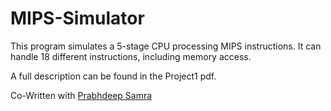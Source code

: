 # MIPS-Simulator
This program simulates a 5-stage CPU processing MIPS instructions. It can handle 18 different instructions, including memory access.

A full description can be found in the Project1 pdf.

Co-Written with [Prabhdeep Samra](https://github.com/prabhdeepsamra)
